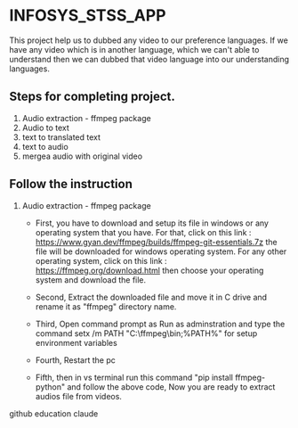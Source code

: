 # INFOSYS_STSS_APP
This project help us to dubbed any video to our preference languages. If we have any video which is in another language,  which we can't able to understand then we can dubbed that video language into our understanding languages.

## Steps for completing project.
1. Audio extraction - ffmpeg package
2. Audio to text
3. text to translated text
4. text to audio
5. mergea audio with original video

## Follow the instruction
1. Audio extraction - ffmpeg package
    - First, you have to download and setup its file in windows or any operating system that you have. For that, click on this link : https://www.gyan.dev/ffmpeg/builds/ffmpeg-git-essentials.7z  the file will be downloaded for windows operating system. For any other operating system, click on this link : https://ffmpeg.org/download.html  then choose your operating system and download the file.

    - Second, Extract the downloaded file and move it in C drive and rename it as "ffmpeg" directory name.

    - Third, Open command prompt as Run as adminstration and type the command setx /m PATH "C:\ffmpeg\bin;%PATH%"  for setup environment variables

    - Fourth, Restart the pc
    
    - Fifth, then in vs terminal run this command "pip install ffmpeg-python" and follow the above code, Now you are ready to extract audios file from videos.
    
github education
claude